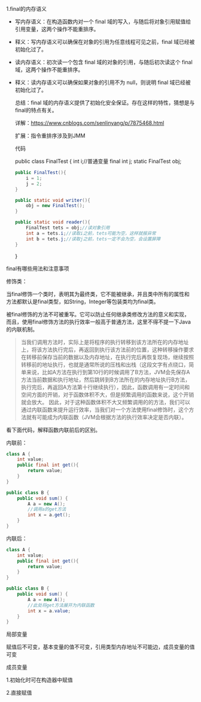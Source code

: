 1.final的内存语义

- 写内存语义：在构造函数内对一个 final 域的写入，与随后将对象引用赋值给引用变量，这两个操作不能重排序。

- 释义：写内存语义可以确保在对象的引用为任意线程可见之前，final 域已经被初始化过了。

- 读内存语义：初次读一个包含 final 域的对象的引用，与随后初次读这个 final 域，这两个操作不能重排序。

- 释义：读内存语义可以确保如果对象的引用不为 null，则说明 final 域已经被初始化过了。

  总结：final 域的内存语义提供了初始化安全保证。存在这样的特性，猜想是与final的特点有关。

  详解：https://www.cnblogs.com/senlinyang/p/7875468.html

  扩展：指令重排序涉及到JMM

  代码

  public class FinalTest {
      int i;//普通变量
      final int j;
      static FinalTest obj;

  ```java
  public FinalTest(){
      i = 1;
      j = 2;
  }
  
  public static void writer(){
      obj = new FinalTest();
  }
  
  public static void reader(){
      FinalTest tets = obj;//读对象引用
      int a = tets.i;//读取i之前，tets可能为空，这样就报异常
      int b = tets.j;//读取j之前，tets一定不会为空，会设置屏障
  }
  ```
  }

final有哪些用法和注意事项

修饰类：

当final修饰一个类时，表明其为最终类，它不能被继承，并且类中所有的属性和方法都默认是final类型，如String，Integer等包装类均为final类。

被final修饰的方法不可被重写。它可以防止任何继承类修改方法的意义和实现，而且，使用final修饰方法的执行效率一般高于普通方法，这里不得不提一下Java的内联机制。

> 当我们调用方法时，实际上是将程序的执行转移到该方法所在的内存地址上，将该方法执行完后，再返回到执行该方法前的位置，这种转移操作要求在转移前保存当前的数据以及内存地址，在执行完后再恢复现场，继续按照转移前的地址执行，也就是通常所说的压栈和出栈（这段文字有点绕口，简单来说，比如A方法在执行到第10行的时候调用了B方法，JVM会先保存A方法当前数据和执行地址，然后跳转到B方法所在的内存地址执行B方法，执行完后，再返回A方法第十行继续执行），因此，函数调用有一定时间和空间方面的开销，对于函数体积不大，但是频繁调用的函数来说，这个开销就会放大。
> 因此，对于这种函数体积不大又频繁调用的的方法，我们可以通过内联函数来提升运行效率，当我们对一个方法使用final修饰时，这个方法就有可能成为内联函数（JVM会根据方法的执行效率决定是否内联）。

看下面代码，解释函数内联前后的区别。

内联前：

```java
class A {
    int value;
    public final int get(){
        return value;
    }
}

public class B {
    public void sum() {
        A a = new A(); 
        //调用a的get方法
        int x = a.get();
    }
}
```

内联后：

```java
class A {
    int value;
    public final int get(){
        return value;
    }
}

public class B {
    public void sum() {
        A a = new A(); 
        //此处将get方法展开为内联函数
        int x = a.value;
    }
}
```

局部变量

赋值后不可变，基本变量的值不可变，引用类型内存地址不可能边，成员变量的值可变

成员变量

1.初始化时可在构造器中赋值

2.直接赋值